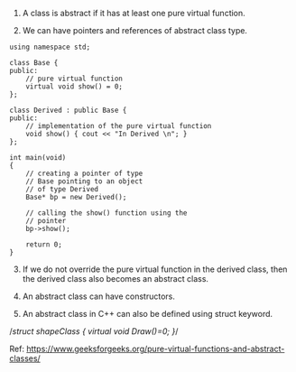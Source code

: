 1. A class is abstract if it has at least one pure virtual function.

2. We can have pointers and references of abstract class type.

```#include <iostream>
using namespace std;
 
class Base {
public:
    // pure virtual function
    virtual void show() = 0;
};
 
class Derived : public Base {
public:
    // implementation of the pure virtual function
    void show() { cout << "In Derived \n"; }
};
 
int main(void)
{
    // creating a pointer of type
    // Base pointing to an object
    // of type Derived
    Base* bp = new Derived();
 
    // calling the show() function using the
    // pointer
    bp->show();
 
    return 0;
}
```

3. If we do not override the pure virtual function in the derived class, then the derived class also becomes an abstract class.

4. An abstract class can have constructors.

5. An abstract class in C++ can also be defined using struct keyword.

/*struct shapeClass
{
    virtual void Draw()=0;
}*/

Ref: https://www.geeksforgeeks.org/pure-virtual-functions-and-abstract-classes/
